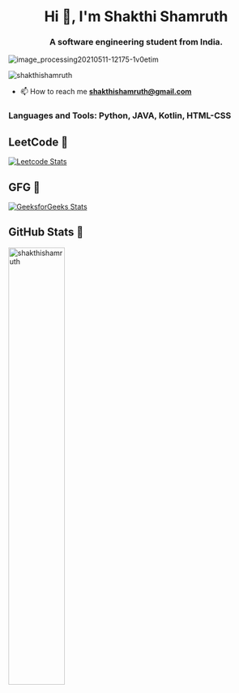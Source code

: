 <h1 align="center">Hi 👋, I'm Shakthi Shamruth</h1>
<h3 align="center">A software engineering student from India.</h3>

![image_processing20210511-12175-1v0etim](https://user-images.githubusercontent.com/89314693/210177987-94bb3cde-7d14-48f8-ae3f-4aa08ab3994c.gif)

<p align="left"> <img src="https://komarev.com/ghpvc/?username=shakthishamruth&label=Profile%20views&color=0e75b6&style=flat" alt="shakthishamruth" /> </p>

- 📫 How to reach me **shakthishamruth@gmail.com**

<h3 align="left">Languages and Tools: Python, JAVA, Kotlin, HTML-CSS</h3>

<h2 align="left">LeetCode 🚀</h2>

[![Leetcode Stats](https://leetcard.jacoblin.cool/shakthishamruth?ext=heatmap&border=0&radius=0)](https://leetcode.com/u/shakthishamruth/)

<h2 align="left">GFG 🚀</h2>

[![GeeksforGeeks Stats](https://gfgstatscard.vercel.app/shakthis503l?theme=dark)](https://www.geeksforgeeks.org/user/shakthis503l/)

<h2 align="left">GitHub Stats 🚀</h2>

<img align="left" width ="47%" src="https://github-readme-stats.vercel.app/api?username=shakthishamruth&show_icons=true&locale=en" alt="shakthishamruth" />

